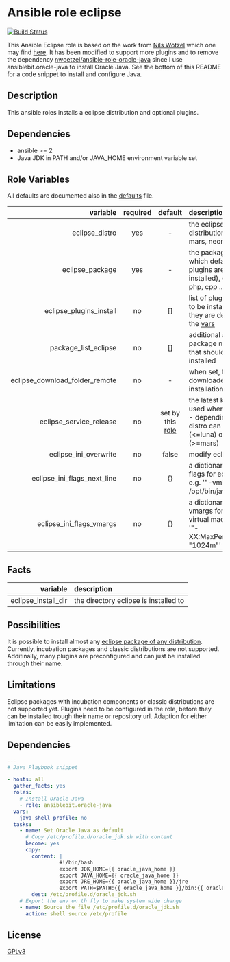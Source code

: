 Ansible role eclipse
====================

[![Build Status](https://travis-ci.org/nwoetzel/ansible-role-eclipse.svg?branch=master)](https://travis-ci.org/nwoetzel/ansible-role-eclipse)

This Ansible Eclipse role is based on the work from [Nils Wötzel](https://github.com/nwoetzel) which one may find [here](https://github.com/nwoetzel/ansible-role-eclipse).
It has been modified to support more plugins and to remove the dependency [nwoetzel/ansible-role-oracle-java](https://github.com/nwoetzel/ansible-role-oracle-java) since I use ansiblebit.oracle-java to install Oracle Java.  See the bottom of this README for a code snippet to install and configure Java.

## Description

This ansible roles installs a eclipse distribution and optional plugins.

## Dependencies

- ansible >= 2
- Java JDK in PATH and/or JAVA_HOME environment variable set

## Role Variables

All defaults are documented also in the [defaults](defaults/main.yml) file.

| variable | required | default | description |
|--:|:-:|:-:|:--|
| eclipse_distro | yes | - | the eclipse distribution, e.g. mars, neon |
| eclipse_package | yes | - | the package (i.e. which default plugins are installed), e.g. java, php, cpp ... |
| eclipse_plugins_install | no | [] | list of plugin names to be installed, as they are defined in the [vars](vars/main.yml) |
| package_list_eclipse | no | [] | additional apt package names that should be installed |
| eclipse_download_folder_remote | no | - | when set, the file is downloaded to the installation host |
| eclipse_service_release | no | set by this [role](vars/main.yml) | the latest known is used when not set - depending on the distro can be 'SR2' (<=luna) or just '2' (>=mars) |
| eclipse_ini_overwrite | no | false | modify eclipse.ini |
| eclipse_ini_flags_next_line | no | {} | a dictionary of ini flags for eclipse, e.g. '"-vm": /opt/bin/java' |
| eclipse_ini_flags_vmargs | no | {} | a dictionary of vmargs for the java virtual machine, e.g. '"-XX:MaxPermSize=": "1024m"' |

## Facts

| variable | description |
|--:|:--|
| eclipse_install_dir | the directory eclipse is installed to |

## Possibilities

It is possible to install almost any [eclipse package of any distribution](http://www.eclipse.org/downloads/packages/). Currently, incubation packages and classic distributions are not supported.
Additinally, many plugins are preconfigured and can just be installed through their name.

## Limitations

Eclipse packages with incubation components or classic distributions are not supported yet.
Plugins need to be configured in the role, before they can be installed trough their name or repository url.
Adaption for either limitation can be easily implemented.

## Dependencies

```YAML
---
# Java Playbook snippet

- hosts: all
  gather_facts: yes
  roles:
    # Install Oracle Java
    - role: ansiblebit.oracle-java
  vars:
    java_shell_profile: no
  tasks:
    - name: Set Oracle Java as default
      # Copy /etc/profile.d/oracle_jdk.sh with content
      become: yes
      copy:
        content: |
                 #!/bin/bash
                 export JDK_HOME={{ oracle_java_home }}
                 export JAVA_HOME={{ oracle_java_home }}
                 export JRE_HOME={{ oracle_java_home }}/jre
                 export PATH=$PATH:{{ oracle_java_home }}/bin:{{ oracle_java_home }}/jre/bin
        dest: /etc/profile.d/oracle_jdk.sh
    # Export the env on th fly to make system wide change
    - name: Source the file /etc/profile.d/oracle_jdk.sh
      action: shell source /etc/profile
```

## License

[GPLv3](https://tldrlegal.com/license/gnu-general-public-license-v3-%28gpl-3%29)
